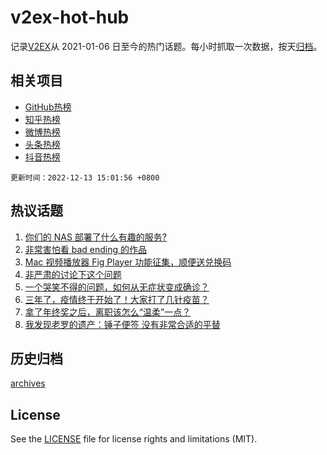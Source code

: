 # v2ex-hot-hub

 记录[V2EX](https://www.v2ex.com/)从 2021-01-06 日至今的热门话题。每小时抓取一次数据，按天[归档](archives)。
 
 ## 相关项目

- [GitHub热榜](https://github.com/lonnyzhang423/github-hot-hub)
- [知乎热榜](https://github.com/lonnyzhang423/zhihu-hot-hub)
- [微博热榜](https://github.com/lonnyzhang423/weibo-hot-hub)
- [头条热榜](https://github.com/lonnyzhang423/toutiao-hot-hub)
- [抖音热榜](https://github.com/lonnyzhang423/douyin-hot-hub)


 `更新时间：2022-12-13 15:01:56 +0800`

## 热议话题

1. [你们的 NAS 部署了什么有趣的服务?](https://www.v2ex.com/t/901954)
1. [非常害怕看 bad ending 的作品](https://www.v2ex.com/t/902007)
1. [Mac 视频播放器 Fig Player 功能征集，顺便送兑换码](https://www.v2ex.com/t/901988)
1. [非严肃的讨论下这个问题](https://www.v2ex.com/t/901955)
1. [一个哭笑不得的问题，如何从无症状变成确诊？](https://www.v2ex.com/t/902098)
1. [三年了，疫情终于开始了！大家打了几针疫苗？](https://www.v2ex.com/t/902125)
1. [拿了年终奖之后，离职该怎么“温柔”一点？](https://www.v2ex.com/t/901944)
1. [我发现老罗的遗产：锤子便签 没有非常合适的平替](https://www.v2ex.com/t/902111)

## 历史归档

[archives](archives)

## License

See the [LICENSE](LICENSE) file for license rights and limitations (MIT).
